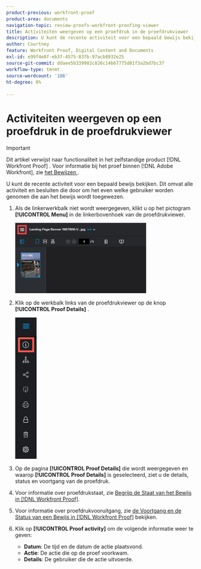 ```yaml
---
product-previous: workfront-proof
product-area: documents
navigation-topic: review-proofs-workfront-proofing-viewer
title: Activiteiten weergeven op een proefdruk in de proefdrukviewer
description: U kunt de recente activiteit voor een bepaald bewijs bekijken. Dit omvat alle activiteit en besluiten die door om het even welke gebruiker worden genomen die aan het bewijs wordt toegewezen.
author: Courtney
feature: Workfront Proof, Digital Content and Documents
exl-id: e99f4e8f-eb3f-4575-83fb-97acb8932e25
source-git-commit: ddaee5b339982c826c14b67775d81f3a2bd7bc37
workflow-type: tm+mt
source-wordcount: '186'
ht-degree: 0%

---
```


# Activiteiten weergeven op een proefdruk in de proefdrukviewer

>[!IMPORTANT]
>
>Dit artikel verwijst naar functionaliteit in het zelfstandige product [!DNL Workfront Proof] . Voor informatie bij het proef binnen [!DNL Adobe Workfront], zie [ het Bewijzen ](../../../review-and-approve-work/proofing/proofing.md).

U kunt de recente activiteit voor een bepaald bewijs bekijken. Dit omvat alle activiteit en besluiten die door om het even welke gebruiker worden genomen die aan het bewijs wordt toegewezen.

1. Als de linkerwerkbalk niet wordt weergegeven, klikt u op het pictogram **[!UICONTROL Menu]** in de linkerbovenhoek van de proefdrukviewer.

   ![ het Proofing van de kijker menu ](assets/menu-icon-in-proofing-viewer-350x188.png)

1. Klik op de werkbalk links van de proefdrukviewer op de knop **[!UICONTROL Proof Details]** .

   ![ Proofing_Viewer_toolbar_button_-_Proof_details.png ](assets/proofing-viewer-toolbar-button---proof-details.png)

1. Op de pagina **[!UICONTROL Proof Details]** die wordt weergegeven en waarop **[!UICONTROL Proof Details]** is geselecteerd, ziet u de details, status en voortgang van de proefdruk.

1. Voor informatie over proefdrukstaat, zie [ Begrijp de Staat van het Bewijs in  [!DNL Workfront Proof]](../../../workfront-proof/wp-work-proofsfiles/manage-your-work/proof-state.md).

1. Voor informatie over proefdrukvooruitgang, zie [ de Voortgang en de Status van een Bewijs in  [!DNL Workfront Proof]](../../../workfront-proof/wp-work-proofsfiles/manage-your-work/view-progress-and-status-of-proof.md) bekijken.
1. Klik op **[!UICONTROL Proof activity]** om de volgende informatie weer te geven:

   * **Datum**: De tijd en de datum de actie plaatsvond.
   * **Actie**: De actie die op de proef voorkwam.
   * **Details**: De gebruiker die de actie uitvoerde.
